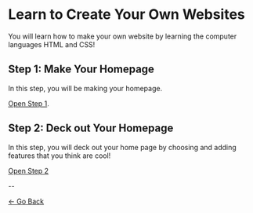 # Learn to Create Your Own Websites

You will learn how to make your own website by learning the computer languages
HTML and CSS!

<!-- ## How To Learn Programming?

- What happens when you don’t have a step-by-step tutorial and you need to
  figure something out?
  - **Google it!**
- Professional programmers Google while on the job
  - The largest Q&A website for programming
    ([https://stackoverflow.com](https://stackoverflow.com)) has
    **hundreds of questions submitted by programmers everyday**
    who work at tech companies like Apple, Facebook, Google etc.
  - See this survey done of professional hackers for how much of their time they
    spend Googling

    ![](img/googling.png)
- When searching Google:** Be specific, clear and concise:**
  - Try the first 3 links → Then seek help from friends/co-workers -->

## Step 1: Make Your Homepage

In this step, you will be making your homepage.

[Open Step 1](../../workshops/portfolio).


## Step 2: Deck out Your Homepage

In this step, you will deck out your home page by choosing and adding features
that you think are cool!

[Open Step 2](../../workshops/portfolio/part_2.md)

--

[← Go Back](../README.md)
